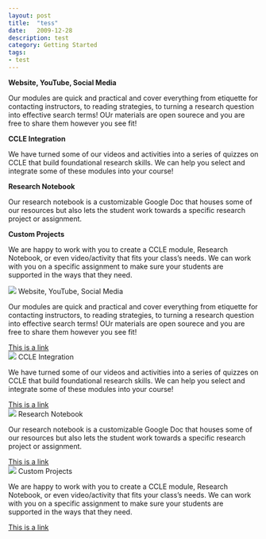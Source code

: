 ```yaml
---
layout: post
title:  "tess"
date:   2009-12-28
description: test
category: Getting Started
tags:
- test
---
```


<div class="row">
   <div class="col s12 m6 l3">
      <div class="card-panel blue">
        <span class="white-text">
           <p><b>Website, YouTube, Social Media</b></p>
           <p>Our modules are quick and practical and cover everything from etiquette for contacting instructors, to reading strategies, to turning a research question into effective search terms! OUr materials are open sourece and you are free to share them however you see fit!</p>
        </span>
      </div>
    </div>
   <div class="col s12 m6 l3">
      <div class="card-panel blue">
        <span class="white-text">
           <p><b>CCLE Integration</b></p>
           <p>We have turned some of our videos and activities into a series of quizzes on CCLE that build foundational research skills. We can help you select and integrate some of these modules into your course!</p>
        </span>
      </div>
    </div>
   <div class="col s12 m6 l3">
      <div class="card-panel blue">
        <span class="white-text">
           <p><b>Research Notebook</b></p>
           <p>Our research notebook is a customizable Google Doc that houses some of our resources but also lets the student work towards a specific research project or assignment.</p>
        </span>
      </div>
    </div>
   <div class="col s12 m6 l3">
      <div class="card-panel blue">
        <span class="white-text">
           <p><b>Custom Projects</b></p>
           <p>We are happy to work with you to create a CCLE module, Research Notebook, or even video/activity that fits your class’s needs. We can work with you on a specific assignment to make sure your students are supported in the ways that they need.</p>
        </span>
      </div>
    </div>
  </div>
  
  
  
  <div class="row">
    <div class="col s12 m6 l3">
      <div class="card">
        <div class="card-image">
          <img src="{{ '/assets/img/content/website.png' | prepend: site.baseurl }}">
          <span class="card-title">Website, YouTube, Social Media</span>
        </div>
        <div class="card-content">
          <p>Our modules are quick and practical and cover everything from etiquette for contacting instructors, to reading strategies, to turning a research question into effective search terms! OUr materials are open sourece and you are free to share them however you see fit!</p>
        </div>
        <div class="card-action">
          <a href="#">This is a link</a>
        </div>
      </div>
    </div>
   <div class="col s12 m6 l3">
      <div class="card">
        <div class="card-image">
          <img src="{{ '/assets/img/content/ccle.png' | prepend: site.baseurl }}">
          <span class="card-title">CCLE Integration</span>
        </div>
        <div class="card-content">
          <p>We have turned some of our videos and activities into a series of quizzes on CCLE that build foundational research skills. We can help you select and integrate some of these modules into your course!</p>
        </div>
        <div class="card-action">
          <a href="#">This is a link</a>
        </div>
      </div>
    </div>
   <div class="col s12 m6 l3">
      <div class="card">
        <div class="card-image">
          <img src="{{ '/assets/img/content/googledoc.png' | prepend: site.baseurl }}">
          <span class="card-title">Research Notebook</span>
        </div>
        <div class="card-content">
          <p>Our research notebook is a customizable Google Doc that houses some of our resources but also lets the student work towards a specific research project or assignment.</p>
        </div>
        <div class="card-action">
          <a href="#">This is a link</a>
        </div>
      </div>
    </div>
   <div class="col s12 m6 l3">
      <div class="card">
        <div class="card-image">
          <img src="{{ '/assets/img/content/integration.png' | prepend: site.baseurl }}">
          <span class="card-title">Custom Projects</span>
        </div>
        <div class="card-content">
          <p>We are happy to work with you to create a CCLE module, Research Notebook, or even video/activity that fits your class’s needs. We can work with you on a specific assignment to make sure your students are supported in the ways that they need.</p>
        </div>
        <div class="card-action">
          <a href="#">This is a link</a>
        </div>
      </div>
    </div>
  </div>
            
